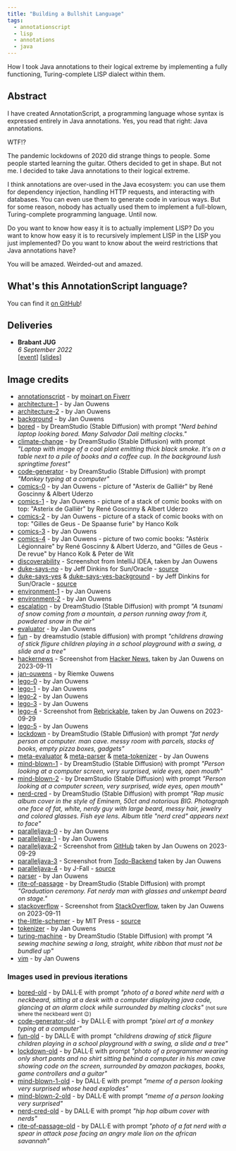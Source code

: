 ```yaml
---
title: "Building a Bullshit Language"
tags:
  - annotationscript
  - lisp
  - annotations
  - java
---
```


How I took Java annotations to their logical extreme by implementing a fully functioning, Turing-complete LISP dialect within them.

## Abstract

I have created AnnotationScript, a programming language whose syntax is expressed entirely in Java annotations. Yes, you read that right: Java annotations.

WTF!?

The pandemic lockdowns of 2020 did strange things to people. Some people started learning the guitar. Others decided to get in shape. But not me. I decided to take Java annotations to their logical extreme.

I think annotations are over-used in the Java ecosystem: you can use them for dependency injection, handling HTTP requests, and interacting with databases. You can even use them to generate code in various ways. But for some reason, nobody has actually used them to implement a full-blown, Turing-complete programming language. Until now.

Do you want to know how easy it is to actually implement LISP? Do you want to know how easy it is to recursively implement LISP in the LISP you just implemented? Do you want to know about the weird restrictions that Java annotations have?

You will be amazed. Weirded-out and amazed.

## What's this AnnotationScript language?

You can find it [on GitHub](https://github.com/jqno/AnnotationScript)!

## Deliveries

- **Brabant JUG**
  <br>
  _6 September 2022_
  <br>
  [[event](https://twitter.com/BrabantJug/status/1556653234726518785)] [[slides](/talks/slides/bullshitlanguage/2022-09-06-brabantjug)]

## Image credits

- [annotationscript](/talks/slides/bullshitlanguage/images/annotationscript.png) - by [moinart on Fiverr](https://www.fiverr.com/moinart)
- [architecture-1](/talks/slides/bullshitlanguage/images/architecture-1.png) - by Jan Ouwens
- [architecture-2](/talks/slides/bullshitlanguage/images/architecture-2.png) - by Jan Ouwens
- [background](/talks/slides/bullshitlanguage/images/background.png) - by Jan Ouwens
- [bored](/talks/slides/bullshitlanguage/images/bored.png) - by DreamStudio (Stable Diffusion) with prompt _"Nerd behind laptop looking bored. Many Salvador Dali melting clocks."_
- [climate-change](/talks/slides/bullshitlanguage/images/climate-change.png) - by DreamStudio (Stable Diffusion) with prompt _"Laptop with image of a coal plant emitting thick black smoke. It's on a table next to a pile of books and a coffee cup. In the background lush springtime forest"_
- [code-generator](/talks/slides/bullshitlanguage/images/code-generator.png) - by DreamStudio (Stable Diffusion) with prompt _"Monkey typing at a computer"_
- [comics-0](/talks/slides/bullshitlanguage/images/comics-0.jpg) - by Jan Ouwens - picture of "Asterix de Galliër" by René Goscinny & Albert Uderzo
- [comics-1](/talks/slides/bullshitlanguage/images/comics-1.jpg) - by Jan Ouwens - picture of a stack of comic books with on top: "Asterix de Galliër" by René Goscinny & Albert Uderzo
- [comics-2](/talks/slides/bullshitlanguage/images/comics-2.jpg) - by Jan Ouwens - picture of a stack of comic books with on top: "Gilles de Geus - De Spaanse furie" by Hanco Kolk
- [comics-3](/talks/slides/bullshitlanguage/images/comics-3.png) - by Jan Ouwens
- [comics-4](/talks/slides/bullshitlanguage/images/comics-4.jpg) - by Jan Ouwens - picture of two comic books: "Astérix Légionnaire" by René Goscinny & Albert Uderzo, and "Gilles de Geus - De revue" by Hanco Kolk & Peter de Wit
- [discoverability](/talks/slides/bullshitlanguage/images/discoverability.png) - Screenshot from IntelliJ IDEA, taken by Jan Ouwens
- [duke-says-no](/talks/slides/bullshitlanguage/images/duke-says-no.png) - by Jeff Dinkins for Sun/Oracle - [source](https://wiki.openjdk.org/display/duke/Gallery)
- [duke-says-yes](/talks/slides/bullshitlanguage/images/duke-says-yes.png) & [duke-says-yes-background](/talks/slides/bullshitlanguage/images/duke-says-yes-background.png) - by Jeff Dinkins for Sun/Oracle - [source](https://wiki.openjdk.org/display/duke/Gallery)
- [environment-1](/talks/slides/bullshitlanguage/images/environment-1.png) - by Jan Ouwens
- [environment-2](/talks/slides/bullshitlanguage/images/environment-2.png) - by Jan Ouwens
- [escalation](/talks/slides/bullshitlanguage/images/escalation.png) - by DreamStudio (Stable Diffusion) with prompt _"A tsunami of snow coming from a mountain, a person running away from it, powdered snow in the air"_
- [evaluator](/talks/slides/bullshitlanguage/images/evaluator.png) - by Jan Ouwens
- [fun](/talks/slides/bullshitlanguage/images/fun.png) - by dreamstudio (stable diffusion) with prompt _"childrens drawing of stick fligure children playing in a school playground with a swing, a slide and a tree"_
- [hackernews](/talks/slides/bullshitlanguage/images/hackernews.png) - Screenshot from [Hacker News](https://news.ycombinator.com/), taken by Jan Ouwens on 2023-09-11
- [jan-ouwens](/talks/slides/bullshitlanguage/images/jan-ouwens.jpg) - by Riemke Ouwens
- [lego-0](/talks/slides/bullshitlanguage/images/lego-0.png) - by Jan Ouwens
- [lego-1](/talks/slides/bullshitlanguage/images/lego-1.jpg) - by Jan Ouwens
- [lego-2](/talks/slides/bullshitlanguage/images/lego-2.jpg) - by Jan Ouwens
- [lego-3](/talks/slides/bullshitlanguage/images/lego-3.png) - by Jan Ouwens
- [lego-4](/talks/slides/bullshitlanguage/images/lego-4.png) - Screenshot from [Rebrickable](https://rebrickable.com/mocs/MOC-159312/jqno/minimalistic-star-trek-the-original-series-cast), taken by Jan Ouwens on 2023-09-29
- [lego-5](/talks/slides/bullshitlanguage/images/lego-5.jpg) - by Jan Ouwens
- [lockdown](/talks/slides/bullshitlanguage/images/lockdown.png) - by DreamStudio (Stable Diffusion) with prompt _"fat nerdy person at computer. man cave. messy room with parcels, stacks of books, empty pizza boxes, gadgets"_
- [meta-evaluator](/talks/slides/bullshitlanguage/images/meta-evaluator.png) & [meta-parser](/talks/slides/bullshitlanguage/images/meta-parser.png) & [meta-tokenizer](/talks/slides/bullshitlanguage/images/meta-tokenizer.png) - by Jan Ouwens
- [mind-blown-1](/talks/slides/bullshitlanguage/images/mind-blown-1.png) - by DreamStudio (Stable Diffusion) with prompt _"Person looking at a computer screen, very surprised, wide eyes, open mouth"_
- [mind-blown-2](/talks/slides/bullshitlanguage/images/mind-blown-2.png) - by DreamStudio (Stable Diffusion) with prompt _"Person looking at a computer screen, very surprised, wide eyes, open mouth"_
- [nerd-cred](/talks/slides/bullshitlanguage/images/nerd-cred.png) - by DreamStudio (Stable Diffusion) with prompt _"Rap music album cover in the style of Eminem, 50ct and notorious BIG. Photograph one face of fat, white, nerdy guy with large beard, messy hair, jewelry and colored glasses. Fish eye lens. Album title "nerd cred" appears next to face"_
- [paralleljava-0](/talks/slides/bullshitlanguage/images/paralleljava-0.png) - by Jan Ouwens
- [paralleljava-1](/talks/slides/bullshitlanguage/images/paralleljava-1.png) - by Jan Ouwens
- [paralleljava-2](/talks/slides/bullshitlanguage/images/paralleljava-2.png) - Screenshot from [GitHub](https://github.com/jqno/PicoTest) taken by Jan Ouwens on 2023-09-29
- [paralleljava-3](/talks/slides/bullshitlanguage/images/paralleljava-3.png) - Screenshot from [Todo-Backend](http://www.todobackend.com) taken by Jan Ouwens
- [paralleljava-4](/talks/slides/bullshitlanguage/images/paralleljava-4.png) - by J-Fall - [source](https://www.youtube.com/watch?v=R0WnUd01f14)
- [parser](/talks/slides/bullshitlanguage/images/parser.png) - by Jan Ouwens
- [rite-of-passage](/talks/slides/bullshitlanguage/images/rite-of-passage.png) - by DreamStudio (Stable Diffusion) with prompt _"Graduation ceremony. Fat nerdy man with glasses and unkempt beard on stage."_
- [stackoverflow](/talks/slides/bullshitlanguage/images/stackoverflow.png) - Screenshot from [StackOverflow](https://stackoverflow.com/), taken by Jan Ouwens on 2023-09-11
- [the-little-schemer](/talks/slides/bullshitlanguage/images/the-little-schemer.jpg) - by MIT Press - [source](https://mitpress.mit.edu/9780262560993/the-little-schemer/)
- [tokenizer](/talks/slides/bullshitlanguage/images/tokenizer.png) - by Jan Ouwens
- [turing-machine](/talks/slides/bullshitlanguage/images/turing-machine.png) - by DreamStudio (Stable Diffusion) with prompt _"A sewing machine sewing a long, straight, white ribbon that must not be bundled up"_
- [vim](/talks/slides/bullshitlanguage/images/vim.png) - by Jan Ouwens

### Images used in previous iterations

- [bored-old](/talks/slides/bullshitlanguage/images/bored-old.png) - by DALL·E with prompt _"photo of a bored white nerd with a neckbeard, sitting at a desk with a computer displaying java code, glancing at an alarm clock while surrounded by melting clocks"_ <small>(not sure where the neckbeard went 😉)</small>
- [code-generator-old](/talks/slides/bullshitlanguage/images/code-generator-old.png) - by DALL·E with prompt _"pixel art of a monkey typing at a computer"_
- [fun-old](/talks/slides/bullshitlanguage/images/fun-old.png) - by DALL·E with prompt _"childrens drawing of stick fligure children playing in a school playground with a swing, a slide and a tree"_
- [lockdown-old](/talks/slides/bullshitlanguage/images/lockdown-old.png) - by DALL·E with prompt _"photo of a programmer wearing only short pants and no shirt sitting behind a computer in his man cave showing code on the screen, surrounded by amazon packages, books, game controllers and a guitar"_
- [mind-blown-1-old](/talks/slides/bullshitlanguage/images/mind-blown-1-old.png) - by DALL·E with prompt _"meme of a person looking very surprised whose head explodes"_
- [mind-blown-2-old](/talks/slides/bullshitlanguage/images/mind-blown-2-old.png) - by DALL·E with prompt _"meme of a person looking very surprised"_
- [nerd-cred-old](/talks/slides/bullshitlanguage/images/nerd-cred-old.png) - by DALL·E with prompt _"hip hop album cover with nerds"_
- [rite-of-passage-old](/talks/slides/bullshitlanguage/images/rite-of-passage-old.png) - by DALL·E with prompt _"photo of a fat nerd with a spear in attack pose facing an angry male lion on the african savannah"_
